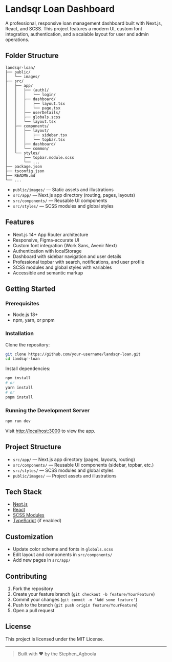 # Landsqr Loan Dashboard

A professional, responsive loan management dashboard built with Next.js, React, and SCSS. This project features a modern UI, custom font integration, authentication, and a scalable layout for user and admin operations.

## Folder Structure

```
landsqr-loan/
├── public/
│   └── images/
├── src/
│   ├── app/
│   │   ├── (auth)/
│   │   │   └── login/
│   │   ├── dashboard/
│   │   │   ├── layout.tsx
│   │   │   └── page.tsx
│   │   ├── userDetails/
│   │   ├── globals.scss
│   │   └── layout.tsx
│   ├── components/
│   │   ├── layout/
│   │   │   ├── sidebar.tsx
│   │   │   └── topbar.tsx
│   │   ├── dashboard/
│   │   └── common/
│   └── styles/
│       ├── topbar.module.scss
│       └── ...
├── package.json
├── tsconfig.json
├── README.md
└── ...
```

- `public/images/` — Static assets and illustrations
- `src/app/` — Next.js app directory (routing, pages, layouts)
- `src/components/` — Reusable UI components
- `src/styles/` — SCSS modules and global styles

## Features

- Next.js 14+ App Router architecture
- Responsive, Figma-accurate UI
- Custom font integration (Work Sans, Avenir Next)
- Authentication with localStorage
- Dashboard with sidebar navigation and user details
- Professional topbar with search, notifications, and user profile
- SCSS modules and global styles with variables
- Accessible and semantic markup

## Getting Started

### Prerequisites

- Node.js 18+
- npm, yarn, or pnpm

### Installation

Clone the repository:

```bash
git clone https://github.com/your-username/landsqr-loan.git
cd landsqr-loan
```

Install dependencies:

```bash
npm install
# or
yarn install
# or
pnpm install
```

### Running the Development Server

```bash
npm run dev
```

Visit [http://localhost:3000](http://localhost:3000) to view the app.

## Project Structure

- `src/app/` — Next.js app directory (pages, layouts, routing)
- `src/components/` — Reusable UI components (sidebar, topbar, etc.)
- `src/styles/` — SCSS modules and global styles
- `public/images/` — Project assets and illustrations

## Tech Stack

- [Next.js](https://nextjs.org/)
- [React](https://react.dev/)
- [SCSS Modules](https://sass-lang.com/)
- [TypeScript](https://www.typescriptlang.org/) (if enabled)

## Customization

- Update color scheme and fonts in `globals.scss`
- Edit layout and components in `src/components/`
- Add new pages in `src/app/`

## Contributing

1. Fork the repository
2. Create your feature branch (`git checkout -b feature/YourFeature`)
3. Commit your changes (`git commit -m 'Add some feature'`)
4. Push to the branch (`git push origin feature/YourFeature`)
5. Open a pull request

## License

This project is licensed under the MIT License.

---

> Built with ❤️ by the Stephen_Agboola
